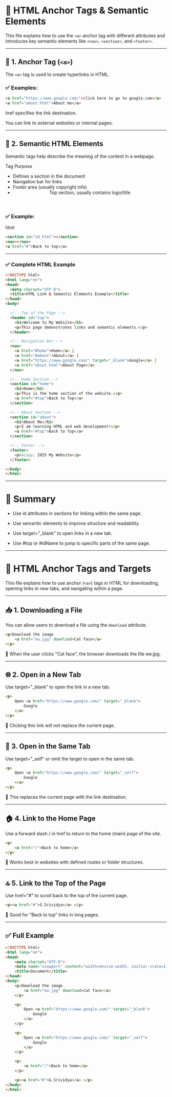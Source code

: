 # 🔗 HTML Anchor Tags & Semantic Elements

This file explains how to use the `<a>` anchor tag with different attributes and introduces key semantic elements like `<nav>`, `<section>`, and `<footer>`.

---

## 🔹 1. Anchor Tag (`<a>`)

The `<a>` tag is used to create hyperlinks in HTML.

### ✅ Examples:

```html
<a href="https://www.google.com/">click here to go to google.com</a>
<a href="about.html">About me</a>
```
href specifies the link destination.

You can link to external websites or internal pages.

---

## 🔹 2. Semantic HTML Elements
Semantic tags help describe the meaning of the content in a webpage.

Tag	Purpose
- <section>	Defines a section in the document
- <nav>	Navigation bar for links
- <footer>	Footer area (usually copyright info)
- <header>	Top section, usually contains logo/title

### ✅ Example:
html
```html
<section id="id_html"></section>
<nav></nav>
<a href="#">Back to top</a>
```
---

### ✅ Complete HTML Example

```html
<!DOCTYPE html>
<html lang="en">
<head>
  <meta charset="UTF-8">
  <title>HTML Link & Semantic Elements Example</title>
</head>
<body>

  <!-- Top of the Page -->
  <header id="top">
    <h1>Welcome to My Website</h1>
    <p>This page demonstrates links and semantic elements.</p>
  </header>

  <!-- Navigation Bar -->
  <nav>
    <a href="#home">Home</a> |
    <a href="#about">About</a> |
    <a href="https://www.google.com/" target="_blank">Google</a> |
    <a href="about.html">About Page</a>
  </nav>

  <!-- Home Section -->
  <section id="home">
    <h2>Home</h2>
    <p>This is the home section of the website.</p>
    <a href="#top">Back to Top</a>
  </section>

  <!-- About Section -->
  <section id="about">
    <h2>About Me</h2>
    <p>I am learning HTML and web development!</p>
    <a href="#top">Back to Top</a>
  </section>

  <!-- Footer -->
  <footer>
    <p>&copy; 2025 My Website</p>
  </footer>

</body>
</html>
```

---

# 🧠 Summary
- Use id attributes in sections for linking within the same page.

- Use semantic elements to improve structure and readability.

- Use target="_blank" to open links in a new tab.

- Use #top or #idName to jump to specific parts of the same page.

---

# 🔗 HTML Anchor Tags and Targets

This file explains how to use anchor (`<a>`) tags in HTML for downloading, opening links in new tabs, and navigating within a page.

---

## 📥 1. Downloading a File

You can allow users to download a file using the `download` attribute.

```html
<p>Download the image 
    <a href="ew.jpg" download>Cat face</a>
</p>
```
📝 When the user clicks "Cat face", the browser downloads the file ew.jpg.

---

## 🌐 2. Open in a New Tab
Use target="_blank" to open the link in a new tab.

```html
<p>
    Open <a href="https://www.google.com/" target="_blank">
        Google
    </a>
</p>
```
📝 Clicking this link will not replace the current page.

---

## 🔁 3. Open in the Same Tab
Use target="_self" or omit the target to open in the same tab.

``` html
<p>
    Open <a href="https://www.google.com/" target="_self">
        Google
    </a>
</p>
```
📝 This replaces the current page with the link destination.

---

## 🏠 4. Link to the Home Page
Use a forward slash / in href to return to the home (main) page of the site.

``` html
<p>
    <a href="/">Back to home</a>
</p>
```

📝 Works best in websites with defined routes or folder structures.

---

## 🔝 5. Link to the Top of the Page
Use href="#" to scroll back to the top of the current page.

```html
<p><a href="#">G.Srividya</a> </p>
```
📝 Good for “Back to top” links in long pages.

---

## ✅ Full Example
```html
<!DOCTYPE html>
<html lang="en">
<head>
    <meta charset="UTF-8">
    <meta name="viewport" content="width=device-width, initial-scale=1.0">
    <title>Document</title>
</head>
<body>
    <p>Download the image 
        <a href="ew.jpg" download>Cat face</a>
    </p>

    <p>
        Open <a href="https://www.google.com/" target="_blank">
            Google
        </a>
    </p>

    <p>
        Open <a href="https://www.google.com/" target="_self">
            Google
        </a>
    </p>

    <p>
        <a href="/">Back to home</a>
    </p>

    <p><a href="#">G.Srividya</a> </p>
</body>
</html>
```

